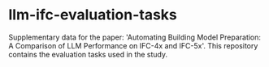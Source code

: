 # llm-ifc-evaluation-tasks
Supplementary data for the paper: 'Automating Building Model Preparation: A Comparison of LLM Performance on IFC-4x and IFC-5x'. This repository contains the evaluation tasks used in the study.
